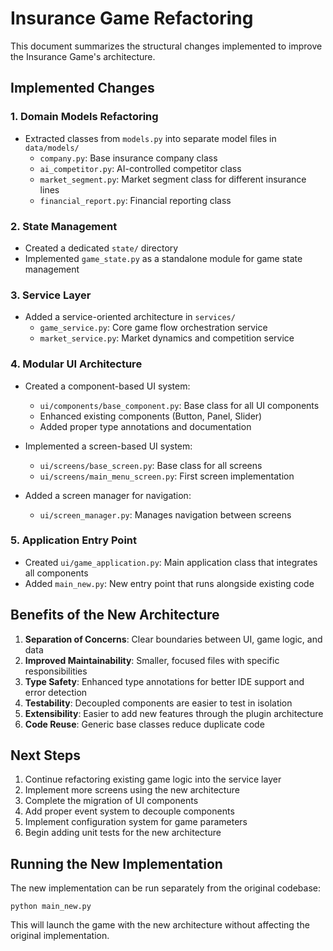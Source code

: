 # Insurance Game Refactoring

This document summarizes the structural changes implemented to improve the Insurance Game's architecture.

## Implemented Changes

### 1. Domain Models Refactoring
- Extracted classes from `models.py` into separate model files in `data/models/`
  - `company.py`: Base insurance company class
  - `ai_competitor.py`: AI-controlled competitor class
  - `market_segment.py`: Market segment class for different insurance lines
  - `financial_report.py`: Financial reporting class

### 2. State Management
- Created a dedicated `state/` directory
- Implemented `game_state.py` as a standalone module for game state management

### 3. Service Layer
- Added a service-oriented architecture in `services/`
  - `game_service.py`: Core game flow orchestration service
  - `market_service.py`: Market dynamics and competition service

### 4. Modular UI Architecture
- Created a component-based UI system:
  - `ui/components/base_component.py`: Base class for all UI components
  - Enhanced existing components (Button, Panel, Slider)
  - Added proper type annotations and documentation
  
- Implemented a screen-based UI system:
  - `ui/screens/base_screen.py`: Base class for all screens
  - `ui/screens/main_menu_screen.py`: First screen implementation

- Added a screen manager for navigation:
  - `ui/screen_manager.py`: Manages navigation between screens

### 5. Application Entry Point
- Created `ui/game_application.py`: Main application class that integrates all components
- Added `main_new.py`: New entry point that runs alongside existing code

## Benefits of the New Architecture

1. **Separation of Concerns**: Clear boundaries between UI, game logic, and data
2. **Improved Maintainability**: Smaller, focused files with specific responsibilities
3. **Type Safety**: Enhanced type annotations for better IDE support and error detection
4. **Testability**: Decoupled components are easier to test in isolation
5. **Extensibility**: Easier to add new features through the plugin architecture
6. **Code Reuse**: Generic base classes reduce duplicate code

## Next Steps

1. Continue refactoring existing game logic into the service layer
2. Implement more screens using the new architecture
3. Complete the migration of UI components
4. Add proper event system to decouple components
5. Implement configuration system for game parameters
6. Begin adding unit tests for the new architecture

## Running the New Implementation

The new implementation can be run separately from the original codebase:

```
python main_new.py
```

This will launch the game with the new architecture without affecting the original implementation. 